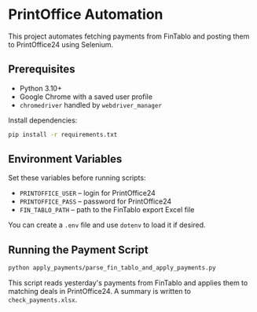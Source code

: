 # PrintOffice Automation

This project automates fetching payments from FinTablo and posting them to PrintOffice24 using Selenium.

## Prerequisites
- Python 3.10+
- Google Chrome with a saved user profile
- `chromedriver` handled by `webdriver_manager`

Install dependencies:
```bash
pip install -r requirements.txt
```

## Environment Variables
Set these variables before running scripts:
- `PRINTOFFICE_USER` – login for PrintOffice24
- `PRINTOFFICE_PASS` – password for PrintOffice24
- `FIN_TABLO_PATH` – path to the FinTablo export Excel file

You can create a `.env` file and use `dotenv` to load it if desired.

## Running the Payment Script
```bash
python apply_payments/parse_fin_tablo_and_apply_payments.py
```
This script reads yesterday's payments from FinTablo and applies them to matching deals in PrintOffice24. A summary is written to `check_payments.xlsx`.
